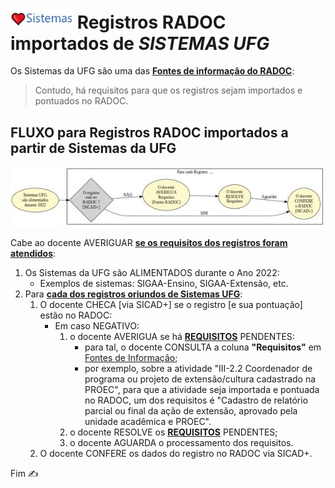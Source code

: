 # [<img src="../media/icon-sistemas.jpg" width=100>](./fonte-sistema.md) Registros RADOC importados de <i>SISTEMAS UFG</i>

Os Sistemas da UFG são uma das <ins>**Fontes de informação do RADOC**</ins>:
> Contudo, há requisitos para que os registros sejam importados e pontuados no RADOC.

## FLUXO para Registros RADOC importados a partir de Sistemas da UFG

[<img src="../media/fluxo-sistemas.jpg" width="750">](#fluxo-para-registros-radoc-importados-a-partir-de-sistemas-da-ufg)

Cabe ao docente AVERIGUAR <ins>**se os requisitos dos registros foram atendidos**</ins>:
1. Os Sistemas da UFG são ALIMENTADOS durante o Ano 2022:
   - Exemplos de sistemas: SIGAA-Ensino, SIGAA-Extensão, etc.
1. Para <ins>**cada dos registros oriundos de Sistemas UFG**</ins>:
   1. O docente CHECA [via SICAD+] se o registro [e sua pontuação] estão no RADOC:
      - Em caso NEGATIVO:
        1. o docente AVERIGUA se há <ins>**REQUISITOS**</ins> PENDENTES:
           - para tal, o docente CONSULTA a coluna **"Requisitos"** em [<ins>Fontes de Informação</ins>](https://cercomp.ufg.br/p/mapeamento-sicad/);
           - por exemplo, sobre a atividade "III-2.2 Coordenador de programa ou projeto de extensão/cultura cadastrado na PROEC", para que a atividade seja importada e pontuada no RADOC, um dos requisitos é "Cadastro de relatório parcial ou final da ação de extensão, aprovado pela unidade acadêmica e PROEC".
        1. o docente RESOLVE os <ins>**REQUISITOS**</ins> PENDENTES;
        1. o docente AGUARDA o processamento dos requisitos.
   1. O docente CONFERE os dados do registro no RADOC via SICAD+.

Fim &#9997;
